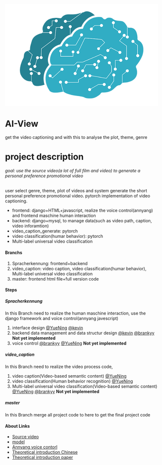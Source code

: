 ![d](icon.png)

# AI-View
get the video captioning and with this to analyse the plot, theme, genre

# project description
###### goal: use the source video(a lot of full film and video) to generate a personal preference promotional video

user select genre, theme, plot of videos and system generate the short personal preference promotional video. pytorch implementation of video captioning.

- frontend: django+HTML+javascript, realize the voice control(annyang) and frontend maschine human interaction
- backend: django+mysql, to manage data(such as video path, caption, video inforamtion)
- video_caption_generate: pytorch
- video classification(humar behavior): pytorch
- Multi-label universal video classification

#### Branchs
1. Spracherkennung: frontend+backend
2. video_caption: video caption, video classification(humar behavior), Multi-label universal video classification
3. master: frontend html file+full version code

#### Steps
##### Spracherkennung

In this Branch need to realize the human maschine interaction, use the django framework and voice control(annyang javescript)

1. interface design [@YueNing](https://github.com/YueNing/AI_View/tree/Spracherkennung/mk/frontend/templates/frontend) [@kevin](https://github.com/datadrivennarratives/AI_View/blob/master/html.zip)
2. backend data management and data structur design [@kevin](https://github.com/datadrivennarratives/AI_View/blob/master/mk/backend/models.py) [@brankyy](https://github.com/brankyy) **Not yet implemented**
3. voice control [@brankyy](https://github.com/brankyy) [@YueNing](https://github.com/yuening) **Not yet implemented**

##### video_caption

In this Branch need to realize the video process code, 

1. video caption(Video-based semantic content) [@YueNing](https://github.com/YueNing/AI_View/tree/video_caption)
2. video classification(Human behavior recognition) [@YueNing](https://github.com/YueNing/AI_View/tree/video_caption/video-classification-3d-cnn-pytorch)
3. Multi-label universal video classification(Video-based semantic content) [@YueNing](https://github.com/yuening) [@brankyy](https://github.com/brankyy) **Not yet implemented**

##### master

In this Branch merge all project code to here to get the final project code
 
#### About Links
- [Source video](https://drive.google.com/open?id=1f0A1u-ZpN7s1yFLTOn5KY38Bt8bnA1dY)
- [model](https://drive.google.com/open?id=1FnGXdHplAPNQldmDXp2p33qEQF_tCDHK)
- [Annyang voice contorl](https://github.com/TalAter/annyang)
- [Theoretical introduction Chinese](https://zhuanlan.zhihu.com/p/28179049)
- [Theoretical introduction paper](https://arxiv.org/pdf/1609.06782.pdf)